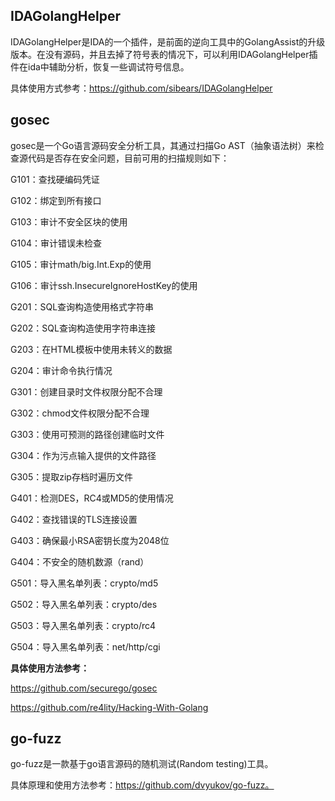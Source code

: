 ## IDAGolangHelper<div id="test1"></div>

IDAGolangHelper是IDA的一个插件，是前面的逆向工具中的GolangAssist的升级版本。在没有源码，并且去掉了符号表的情况下，可以利用IDAGolangHelper插件在ida中辅助分析，恢复一些调试符号信息。

具体使用方式参考：https://github.com/sibears/IDAGolangHelper 

## gosec<div id="test2"></div>

gosec是一个Go语言源码安全分析工具，其通过扫描Go AST（抽象语法树）来检查源代码是否存在安全问题，目前可用的扫描规则如下：

G101：查找硬编码凭证

G102：绑定到所有接口

G103：审计不安全区块的使用

G104：审计错误未检查

G105：审计math/big.Int.Exp的使用

G106：审计ssh.InsecureIgnoreHostKey的使用

G201：SQL查询构造使用格式字符串

G202：SQL查询构造使用字符串连接

G203：在HTML模板中使用未转义的数据

G204：审计命令执行情况

G301：创建目录时文件权限分配不合理

G302：chmod文件权限分配不合理

G303：使用可预测的路径创建临时文件

G304：作为污点输入提供的文件路径

G305：提取zip存档时遍历文件

G401：检测DES，RC4或MD5的使用情况

G402：查找错误的TLS连接设置

G403：确保最小RSA密钥长度为2048位

G404：不安全的随机数源（rand）

G501：导入黑名单列表：crypto/md5

G502：导入黑名单列表：crypto/des

G503：导入黑名单列表：crypto/rc4

G504：导入黑名单列表：net/http/cgi

**具体使用方法参考：**

https://github.com/securego/gosec

https://github.com/re4lity/Hacking-With-Golang

## go-fuzz<div id="test3"></div>

go-fuzz是一款基于go语言源码的随机测试(Random testing)工具。

具体原理和使用方法参考：https://github.com/dvyukov/go-fuzz。